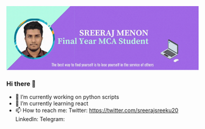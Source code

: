 [![Social banner for Sreeraj Menon](https://github.com/sreeraj7sm/sreeraj7sm/raw/master/Assets/readme_gif.gif)](https://www.linkedin.com/in/sreeraj-menon-98a35ab8/)


### Hi there 👋

- 🔭 I’m currently working on python scripts
- 🌱 I’m currently learning react
- 📫 How to reach me:
Twitter: https://twitter.com/sreerajsreeku20
LinkedIn: 
Telegram: 



